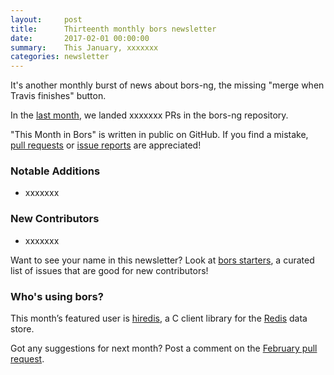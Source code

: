 ```yaml
---
layout:     post
title:      Thirteenth monthly bors newsletter
date:       2017-02-01 00:00:00
summary:    This January, xxxxxxx
categories: newsletter
---
```


It's another monthly burst of news about bors-ng,
the missing "merge when Travis finishes" button.

In the [last month](https://github.com/bors-ng/bors-ng/pulls?utf8=%E2%9C%93&q=is%3Apr%20is%3Aclosed%20closed%3A2017-01-01..2017-01-31),
we landed xxxxxxx PRs in the bors-ng repository.

"This Month in Bors" is written in public on GitHub.
If you find a mistake, [pull requests] or [issue reports] are appreciated!

[pull requests]: https://github.com/bors-ng/bors-ng.github.io/pulls
[issue reports]: https://github.com/bors-ng/bors-ng.github.io/issues


### Notable Additions

* xxxxxxx


### New Contributors

* xxxxxxx

Want to see your name in this newsletter? Look at [bors starters](https://bors.tech/starters/), a curated list of issues that are good for new contributors!


### Who's using bors?

This month’s featured user is [hiredis](https://github.com/redis/hiredis),
a C client library for the [Redis](http://redis.io) data store.

Got any suggestions for next month?
Post a comment on the [February pull request](https://github.com/bors-ng/bors-ng.github.io/pull/33).
